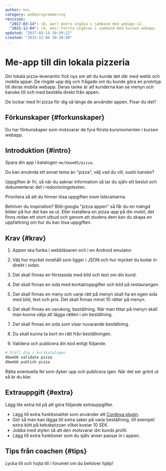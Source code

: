 ```yaml
---
author: mos
category: webbprogrammering
revision:
  "2017-03-14": (B, aar) Andra utgåva i samband med webapp-v2.
  "2015-12-04": (A, mos) Första utgåvan i samband med kursen webapp.
updated: "2017-03-14 10:39:12"
created: "2015-12-04 10:38:40"
...
```

Me-app till din lokala pizzeria
==================================

Din lokala pizza-leverantör fick nys om att du kunde det där med webb och mobila appar. De ringde upp dig och frågade om du kunde göra en prototyp till deras mobila webapp. Deras tanke är att kunderna kan se menyn och kanske till och med beställa direkt från appen.

De lockar med fri pizza för dig så länge de använder appen. Fixar du det?

<!--more-->



Förkunskaper {#forkunskaper}
-----------------------

Du har förkunskaper som motsvarar de fyra första kursmomenten i kursen webapp.



Introduktion {#intro}
-----------------------

Spara din app i katalogen `me/kmom05/pizza`.

Du kan använda ett annat tema än "pizza", välj vad du vill, sushi kanske?

Uppgiften är fri, så när du saknar information så tar du själv ett beslut och dokumenterar det i redovisningstexten.

Prioritera så att du hinner lösa uppgiften inom tidsramarna.

Behöver du inspiration? Bild-googla "pizza appen" så får du en mängd bilder på hur det kan se ut. Eller installera en pizza-app på din mobil, det finns redan ett stort utbud och genom att studera dem kan du skapa en uppfattning om hur du kan lösa uppgiften.



Krav {#krav}
-----------------------

1. Appen ska funka i webbläsaren och i en Android emulator.

1. Välj hur mycket innehåll som ligger i JSON och hur mycket du kodar in direkt i sidan.

1. Det skall finnas en förstasida med bild och text om din kund.

1. Det skall finnas en sida med kontaktuppgifter och bild på restaurangen.

1. Det skall finnas en meny och varje rätt på menyn skall ha en egen sida med bild, text och pris. Det skall finnas minst 10 rätter på menyn.

1. Det skall finnas en varukorg, beställning. När man tittar på menyn skall man kunna välja att lägga rätten i sin beställning.

1. Det skall finnas en sida som visar nuvarande beställning.

1. Du skall kunna ta bort en rätt från beställningen.

11. Validera och publicera din kod enligt följande.

```bash
# Ställ dig i kurskatalogen
dbwebb validate pizza
dbwebb publish pizza
```

Rätta eventuella fel som dyker upp och publicera igen. När det ser grönt ut så är du klar. 



Extrauppgift {#extra}
-----------------------

Lägg lite extra tid på att göra följande extrauppgifter.

* Lägg till extra funktionalitet som använder ett [Cordova plugin](https://cordova.apache.org/docs/en/latest/#plugin-apis).
* Gör så man kan lägga till extra saker på varje beställning, till exempel extra kött på kebabpizzan vilket kostar 10 SEK.
* Jobba med stylen så att den motsvarar din kunds profil.
* Lägg till extra funktioner som du själv anser passar in i appen.



Tips från coachen {#tips}
-----------------------

Lycka till och hojta till i forumet om du behöver hjälp!




